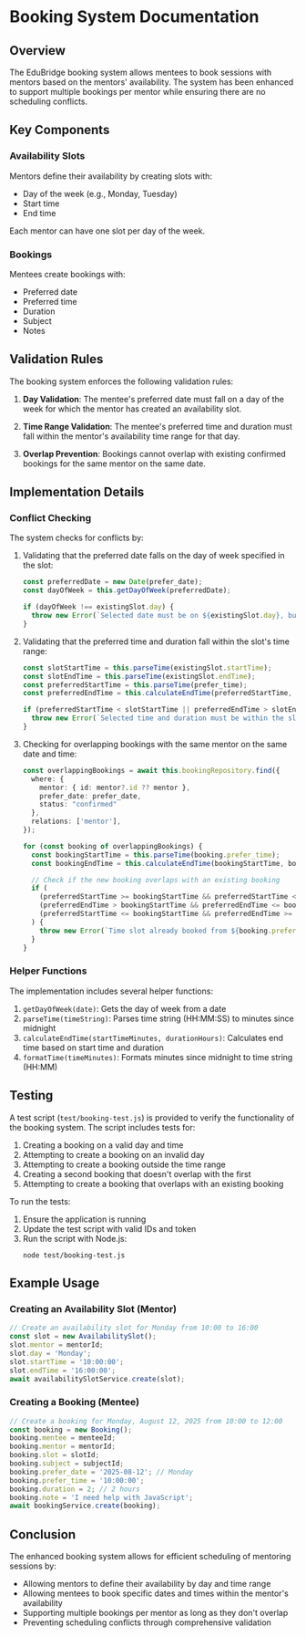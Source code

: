 # Booking System Documentation

## Overview

The EduBridge booking system allows mentees to book sessions with mentors based on the mentors' availability. The system has been enhanced to support multiple bookings per mentor while ensuring there are no scheduling conflicts.

## Key Components

### Availability Slots

Mentors define their availability by creating slots with:
- Day of the week (e.g., Monday, Tuesday)
- Start time
- End time

Each mentor can have one slot per day of the week.

### Bookings

Mentees create bookings with:
- Preferred date
- Preferred time
- Duration
- Subject
- Notes

## Validation Rules

The booking system enforces the following validation rules:

1. **Day Validation**: The mentee's preferred date must fall on a day of the week for which the mentor has created an availability slot.

2. **Time Range Validation**: The mentee's preferred time and duration must fall within the mentor's availability time range for that day.

3. **Overlap Prevention**: Bookings cannot overlap with existing confirmed bookings for the same mentor on the same date.

## Implementation Details

### Conflict Checking

The system checks for conflicts by:

1. Validating that the preferred date falls on the day of week specified in the slot:
   ```typescript
   const preferredDate = new Date(prefer_date);
   const dayOfWeek = this.getDayOfWeek(preferredDate);
   
   if (dayOfWeek !== existingSlot.day) {
     throw new Error(`Selected date must be on ${existingSlot.day}, but it's on ${dayOfWeek}`);
   }
   ```

2. Validating that the preferred time and duration fall within the slot's time range:
   ```typescript
   const slotStartTime = this.parseTime(existingSlot.startTime);
   const slotEndTime = this.parseTime(existingSlot.endTime);
   const preferredStartTime = this.parseTime(prefer_time);
   const preferredEndTime = this.calculateEndTime(preferredStartTime, duration);

   if (preferredStartTime < slotStartTime || preferredEndTime > slotEndTime) {
     throw new Error(`Selected time and duration must be within the slot's time range (${existingSlot.startTime} - ${existingSlot.endTime})`);
   }
   ```

3. Checking for overlapping bookings with the same mentor on the same date and time:
   ```typescript
   const overlappingBookings = await this.bookingRepository.find({
     where: {
       mentor: { id: mentor?.id ?? mentor },
       prefer_date: prefer_date,
       status: "confirmed"
     },
     relations: ['mentor'],
   });

   for (const booking of overlappingBookings) {
     const bookingStartTime = this.parseTime(booking.prefer_time);
     const bookingEndTime = this.calculateEndTime(bookingStartTime, booking.duration);

     // Check if the new booking overlaps with an existing booking
     if (
       (preferredStartTime >= bookingStartTime && preferredStartTime < bookingEndTime) ||
       (preferredEndTime > bookingStartTime && preferredEndTime <= bookingEndTime) ||
       (preferredStartTime <= bookingStartTime && preferredEndTime >= bookingEndTime)
     ) {
       throw new Error(`Time slot already booked from ${booking.prefer_time} to ${this.formatTime(bookingEndTime)}`);
     }
   }
   ```

### Helper Functions

The implementation includes several helper functions:

1. `getDayOfWeek(date)`: Gets the day of week from a date
2. `parseTime(timeString)`: Parses time string (HH:MM:SS) to minutes since midnight
3. `calculateEndTime(startTimeMinutes, durationHours)`: Calculates end time based on start time and duration
4. `formatTime(timeMinutes)`: Formats minutes since midnight to time string (HH:MM)

## Testing

A test script (`test/booking-test.js`) is provided to verify the functionality of the booking system. The script includes tests for:

1. Creating a booking on a valid day and time
2. Attempting to create a booking on an invalid day
3. Attempting to create a booking outside the time range
4. Creating a second booking that doesn't overlap with the first
5. Attempting to create a booking that overlaps with an existing booking

To run the tests:

1. Ensure the application is running
2. Update the test script with valid IDs and token
3. Run the script with Node.js:
   ```
   node test/booking-test.js
   ```

## Example Usage

### Creating an Availability Slot (Mentor)

```typescript
// Create an availability slot for Monday from 10:00 to 16:00
const slot = new AvailabilitySlot();
slot.mentor = mentorId;
slot.day = 'Monday';
slot.startTime = '10:00:00';
slot.endTime = '16:00:00';
await availabilitySlotService.create(slot);
```

### Creating a Booking (Mentee)

```typescript
// Create a booking for Monday, August 12, 2025 from 10:00 to 12:00
const booking = new Booking();
booking.mentee = menteeId;
booking.mentor = mentorId;
booking.slot = slotId;
booking.subject = subjectId;
booking.prefer_date = '2025-08-12'; // Monday
booking.prefer_time = '10:00:00';
booking.duration = 2; // 2 hours
booking.note = 'I need help with JavaScript';
await bookingService.create(booking);
```

## Conclusion

The enhanced booking system allows for efficient scheduling of mentoring sessions by:
- Allowing mentors to define their availability by day and time range
- Allowing mentees to book specific dates and times within the mentor's availability
- Supporting multiple bookings per mentor as long as they don't overlap
- Preventing scheduling conflicts through comprehensive validation